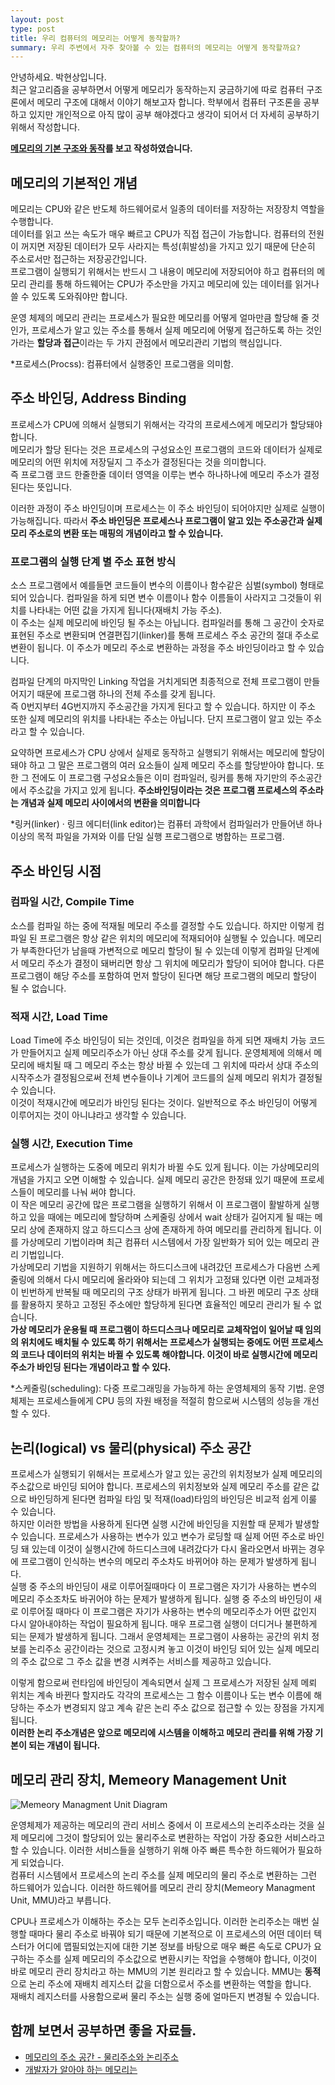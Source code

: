 ```yaml
---
layout: post
type: post
title: 우리 컴퓨터의 메모리는 어떻게 동작할까?
summary: 우리 주변에서 자주 찾아볼 수 있는 컴퓨터의 메모리는 어떻게 동작할까요?
---
```

안녕하세요. 박현상입니다.  
최근 알고리즘을 공부하면서 어떻게 메모리가 동작하는지 궁금하기에 따로 컴퓨터 구조론에서 메모리 구조에 대해서 이야기 해보고자 합니다. 학부에서 컴퓨터 구조론을 공부하고 있지만 개인적으로 아직 많이 공부 해야겠다고 생각이 되어서 더 자세히 공부하기 위해서 작성합니다.

**[메모리의 기본 구조와 동작](https://goodmilktea.tistory.com/30)를 보고 작성하였습니다.**

## 메모리의 기본적인 개념
메모리는 CPU와 같은 반도체 하드웨어로서 일종의 데이터를 저장하는 저장장치 역할을 수행합니다.  
데이터를 읽고 쓰는 속도가 매우 빠르고 CPU가 직접 접근이 가능합니다. 컴퓨터의 전원이 꺼지면 저장된 데이터가 모두 사라지는 특성(휘발성)을 가지고 있기 때문에 단순히 주소로서만 접근하는 저장공간입니다.  
프로그램이 실행되기 위해서는 반드시 그 내용이 메모리에 저장되어야 하고 컴퓨터의 메모리 관리를 통해 하드웨어는 CPU가 주소만을 가지고 메모리에 있는 데이터를 읽거나 쓸 수 있도록 도와줘야만 합니다.  

운영 체제의 메모리 관리는 프로세스가 필요한 메모리를 어떻게 얼마만큼 할당해 줄 것인가, 프로세스가 알고 있는 주소를 통해서 실제 메모리에 어떻게 접근하도록 하는 것인가라는 **할당과 접근**이라는 두 가지 관점에서 메모리관리 기법의 핵심입니다.  

*프로세스(Procss): 컴퓨터에서 실행중인 프로그램을 의미함.

## 주소 바인딩, Address Binding
프로세스가 CPU에 의해서 실행되기 위해서는 각각의 프로세스에게 메모리가 할당돼야 합니다.  
메모리가 할당 된다는 것은 프로세스의 구성요소인 프로그램의 코드와 데이터가 실제로 메모리의 어떤 위치에 저장딜지 그 주소가 결정된다는 것을 의미합니다.  
즉 프로그램 코드 한줄한줄 데이터 영역을 이루는 변수 하나하나에 메모리 주소가 결정된다는 뜻입니다.  

이러한 과정이 주소 바인딩이며 프로세스는 이 주소 바인딩이 되어야지만 실제로 실행이 가능해집니다. 따라서 **주소 바인딩은 프로세스나 프로그램이 알고 있는 주소공간과 실제 모리 주소로의 변환 또는 매핑의 개념이라고 할 수 있습니다.**

### 프로그램의 실행 단계 별 주소 표현 방식
소스 프로그램에서 예를들면 코드들이 변수의 이름이나 함수같은 심벌(symbol) 형태로 되어 있습니다. 컴파일을 하게 되면 변수 이름이나 함수 이름들이 사라지고 그것들이 위치를 나타내는 어떤 값을 가지게 됩니다(재배치 가능 주소).  
이 주소는 실제 메모리에 바인딩 될 주소는 아닙니다. 컴파일러를 통해 그 공간이 숫자로 표현된 주소로 변환되며 연결편집기(linker)를 통해 프로세스 주소 공간의 절대 주소로 변환이 됩니다. 이 주소가 메모리 주소로 변환하는 과정을 주소 바인딩이라고 할 수 있습니다.  

컴파일 단계의 마지막인 Linking 작업을 거치게되면 최종적으로 전체 프로그램이 만들어지기 때문에 프로그램 하나의 전체 주소를 갖게 됩니다.  
즉 0번지부터 4G번지까지 주소공간을 가지게 된다고 할 수 있습니다. 하지만 이 주소 또한 실제 메모리의 위치를 나타내는 주소는 아닙니다. 단지 프로그램이 알고 있는 주소라고 할 수 있습니다.

요약하면 프로세스가 CPU 상에서 실제로 동작하고 실행되기 위해서는 메모리에 할당이 돼야 하고 그 말은 프로그램의 여러 요소들이 실제 메모리 주소를 할당받아야 합니다. 또한 그 전에도 이 프로그램 구성요소들은 이미 컴파일러, 링커를 통해 자기만의 주소공간에서 주소값을 가지고 있게 됩니다. **주소바인딩이라는 것은 프로그램 프로세스의 주소라는 개념과 실제 메모리 사이에서의 변환을 의미합니다**

*링커(linker) · 링크 에디터(link editor)는 컴퓨터 과학에서 컴파일러가 만들어낸 하나 이상의 목적 파일을 가져와 이를 단일 실행 프로그램으로 병합하는 프로그램.

## 주소 바인딩 시점

### 컴파일 시간, Compile Time
소스를 컴파일 하는 중에 적재될 메모리 주소를 결정할 수도 있습니다. 하지만 이렇게 컴파일 된 프로그램은 항상 같은 위치의 메모리에 적재되어야 실행될 수 있습니다. 메모리가 부족한다던가 남을때 가변적으로 메모리 할당이 될 수 있는데 이렇게 컴파일 단계에서 메모리 주소가 결정이 돼버리면 항상 그 위치에 메모리가 할당이 되어야 합니다. 다른 프로그램이 해당 주소를 포함하여 먼저 할당이 된다면 해당 프로그램의 메모리 할당이 될 수 없습니다.

### 적재 시간, Load Time
Load Time에 주소 바인딩이 되는 것인데, 이것은 컴파일을 하게 되면 재배치 가능 코드가 만들어지고 실제 메모리주소가 아닌 상대 주소를 갖게 됩니다. 운영체제에 의해서 메모리에 배치될 때 그 메모리 주소는 항상 바뀔 수 있는데 그 위치에 따라서 상대 주소의 시작주소가 결정됨으로써 전체 변수들이나 기계어 코드를의 실제 메모리 위치가 결정될 수 있습니다.  
이것이 적재시간에 메모리가 바인딩 된다는 것이다. 일반적으로 주소 바인딩이 어떻게 이루어지는 것이 아니냐라고 생각할 수 있습니다.  

### 실행 시간, Execution Time
프로세스가 실행하는 도중에 메모리 위치가 바뀔 수도 있게 됩니다. 이는 가상메모리의 개념을 가지고 오면 이해할 수 있습니다. 실제 메모리 공간은 한정돼 있기 때문에 프로세스들이 메모리를 나눠 써야 합니다.  
이 작은 메모리 공간에 많은 프로그램을 실행하기 위해서 이 프로그램이 활발하게 실행하고 있을 때에는 메모리에 할당하며 스케줄링 상에서 wait 상태가 길어지게 될 때는 메모리 상에 존재하지 않고 하드디스크 상에 존재하게 하여 메모리를 관리하게 됩니다. 이를 가상메모리 기법이라며 최근 컴퓨터 시스템에서 가장 일반화가 되어 있는 메모리 관리 기법입니다.  
가상메모리 기법을 지원하기 위해서는 하드디스크에 내려갔던 프로세스가 다음번 스케줄링에 의해서 다시 메모리에 올라와야 되는데 그 위치가 고정돼 있다면 이런 교체과정이 빈번하게 반복될 때 메모리의 구조 상태가 바뀌게 됩니다. 그 바뀐 메모리 구조 상태를 활용하지 못하고 고정된 주소에만 할당하게 된다면 효율적인 메모리 관리가 될 수 없습니다.  
**가상 메모리가 운용될 때 프로그램이 하드디스크나 메모리로 교체작업이 일어날 때 임의의 위치에도 배치될 수 있도록 하기 위해서는 프로세스가 실행되는 중에도 어떤 프로세스의 코드나 데이터의 위치는 바뀔 수 있도록 해야합니다. 이것이 바로 실행시간에 메모리 주소가 바인딩 된다는 개념이라고 할 수 있다.**

*스케줄링(scheduling): 다중 프로그래밍을 가능하게 하는 운영체제의 동작 기법. 운영 체제는 프로세스들에게 CPU 등의 자원 배정을 적절히 함으로써 시스템의 성능을 개선할 수 있다.

## 논리(logical) vs 물리(physical) 주소 공간
프로세스가 실행되기 위해서는 프로세스가 알고 있는 공간의 위치정보가 실제 메모리의 주소값으로 바인딩 되어야 합니다. 프로세스의 위치정보와 실제 메모리 주소를 같은 값으로 바인딩하게 된다면 컴파일 타임 및 적재(load)타임의 바인딩은 비교적 쉽게 이룰 수 있습니다.  
하지만 이러한 방법을 사용하게 된다면 실행 시간에 바인딩을 지원할 때 문제가 발생할 수 있습니다. 프로세스가 사용하는 변수가 있고 변수가 로딩할 때 실제 어떤 주소로 바인딩 돼 있는데 이것이 실행시간에 하드디스크에 내려갔다가 다시 올라오면서 바뀌는 경우에 프로그램이 인식하는 변수의 메모리 주소차도 바뀌어야 하는 문제가 발생하게 됩니다.  
실행 중 주소의 바인딩이 새로 이루어질때마다 이 프로그램은 자기가 사용하는 변수의 메모리 주소조차도 바귀어야 하는 문제가 발생하게 됩니다. 실행 중 주소의 바인딩이 새로 이루어질 때마다 이 프로그램은 자기가 사용하는 변수의 메모리주소가 어떤 값인지 다시 알아내야하는 작업이 필요하게 됩니다. 매우 프로그램 실행이 더디거나 불편하게 되는 문제가 발생하게 됩니다. 그래서 운영체제는 프로그램이 사용하는 공간의 위치 정보를 논리주소 공간이라는 것으로 고정시켜 놓고 이것이 바인딩 되어 있는 실제 메모리의 주소 값으로 그 주소 값을 변경 시켜주는 서비스를 제공하고 있습니다.

이렇게 함으로써 런타임에 바인딩이 계속되면서 실제 그 프로세스가 저장된 실제 메뢰 위치는 계속 바뀐다 할지라도 각각의 프로세스는 그 함수 이름이나 도는 변수 이름에 해당하는 주소가 변경되지 않고 계속 같은 논리 주소 값으로 접근할 수 있는 장점을 가지게 됩니다.  
**이러한 논리 주소개념은 앞으로 메모리에 시스템을 이해하고 메모리 관리를 위해 가장 기본이 되는 개념이 됩니다.**

## 메모리 관리 장치, Memeory Management Unit

![Memeory Managment Unit Diagram](https://upload.wikimedia.org/wikipedia/commons/thumb/d/dc/MMU_principle_updated.png/325px-MMU_principle_updated.png)

운영체제가 제공하는 메모리의 관리 서비스 중에서 이 프로세스의 논리주소라는 것을 실제 메모리에 그것이 할당되어 있는 물리주소로 변환하는 작업이 가장 중요한 서비스라고 할 수 있습니다. 이러한 서비스들을 실행하기 위해 아주 빠른 특수한 하드웨어가 필요하게 되었습니다.  
컴퓨터 시스템에서 프로세스의 논리 주소를 실제 메모리의 물리 주소로 변환하는 그런 하드웨어가 있습니다. 이러한 하드웨어를 메모리 관리 장치(Memeory Managment Unit, MMU)라고 부릅니다.  

CPU나 프로세스가 이해하는 주소는 모두 논리주소입니다. 이러한 논리주소는 매번 실행할 때마다 물리 주소로 바꿔야 되기 때문에 기본적으로 이 프로세스의 어떤 데이터 텍스터가 어디에 맵필되었는지에 대한 기본 정보를 바탕으로 매우 빠른 속도로 CPU가 요구하는 주소를 실제 메모리의 주소값으로 변환시키는 작업을 수행해야 합니다, 이것이 바로 메모리 관리 장치라고 하는 MMU의 기본 원리라고 할 수 있습니다. MMU는 **동적**으로 논리 주소에 재배치 레지스터 값을 더함으로서 주소를 변환하는 역할을 합니다.  
재배치 레지스터를 사용함으로써 물리 주소는 실행 중에 얼마든지 변경될 수 있습니다.

## 함께 보면서 공부하면 좋을 자료들.
- [메모리의 주소 공간 - 물리주소와 논리주소](https://velog.io/@khs0415p/11-%EB%A9%94%EB%AA%A8%EB%A6%AC%EC%9D%98-%EC%A3%BC%EC%86%8C-%EA%B3%B5%EA%B0%84-%EB%AC%BC%EB%A6%AC%EC%A3%BC%EC%86%8C%EC%99%80-%EB%85%BC%EB%A6%AC%EC%A3%BC%EC%86%8C)
- [개발자가 알아야 하는 메모리는](https://youtu.be/CmQ_mvZpshM?si=0zsci8rEJrQ33y2w)